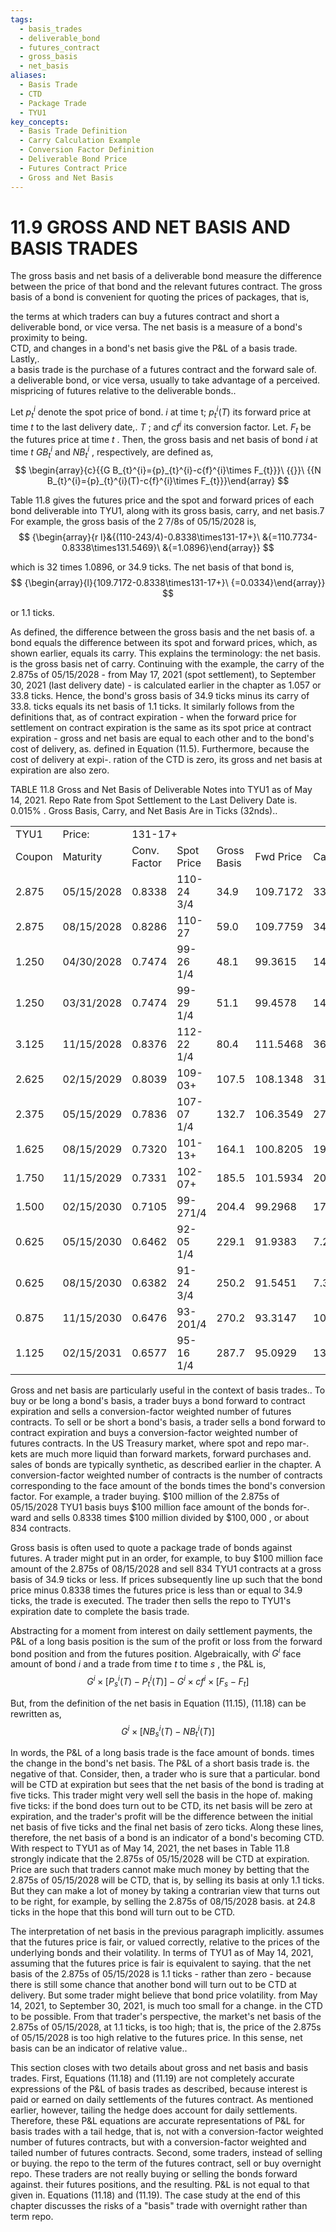```yaml
---
tags:
  - basis_trades
  - deliverable_bond
  - futures_contract
  - gross_basis
  - net_basis
aliases:
  - Basis Trade
  - CTD
  - Package Trade
  - TYU1
key_concepts:
  - Basis Trade Definition
  - Carry Calculation Example
  - Conversion Factor Definition
  - Deliverable Bond Price
  - Futures Contract Price
  - Gross and Net Basis
---
```


# 11.9 GROSS AND NET BASIS AND BASIS TRADES  

The gross basis and net basis of a deliverable bond measure the difference between the price of that bond and the relevant futures contract. The gross basis of a bond is convenient for quoting the prices of packages, that is,  

the terms at which traders can buy a futures contract and short a deliverable bond, or vice versa. The net basis is a measure of a bond's proximity to being.   
CTD, and changes in a bond's net basis give the P&L of a basis trade. Lastly,.   
a basis trade is the purchase of a futures contract and the forward sale of.   
a deliverable bond, or vice versa, usually to take advantage of a perceived.   
mispricing of futures relative to the deliverable bonds..  

Let $p_{t}^{i}$ denote the spot price of bond. $i$ at time t; $p_{t}^{i}(T)$ its forward price at time $t$ to the last delivery date,. $T$ ; and $c f^{i}$ its conversion factor. Let. $F_{t}$ be the futures price at time $t$ . Then, the gross basis and net basis of bond $i$ at time $t$ $G B_{t}^{i}$ and $N B_{t}^{i}$ , respectively, are defined as,  
$$
\begin{array}{c}{{G B_{t}^{i}={p}_{t}^{i}-c{f}^{i}\times F_{t}}}\ {{}}\ {{N B_{t}^{i}={p}_{t}^{i}(T)-c{f}^{i}\times F_{t}}}\end{array}
$$  

Table 11.8 gives the futures price and the spot and forward prices of each bond deliverable into TYU1, along with its gross basis, carry, and net basis.7 For example, the gross basis of the 2 7/8s of 05/15/2028 is,  
$$
{\begin{array}{r l}&{(110-243/4)-0.8338\times131-17+}\ &{=110.7734-0.8338\times131.5469}\ &{=1.0896}\end{array}}
$$  

which is 32 times 1.0896, or 34.9 ticks. The net basis of that bond is,  
$$
{\begin{array}{l}{109.7172-0.8338\times131-17+}\ {=0.0334}\end{array}}
$$  

or 1.1 ticks.  

As defined, the difference between the gross basis and the net basis of. a bond equals the difference between its spot and forward prices, which, as shown earlier, equals its carry. This explains the terminology: the net basis. is the gross basis net of carry. Continuing with the example, the carry of the 2.875s of 05/15/2028 - from May 17, 2021 (spot settlement), to September 30, 2021 (last delivery date) - is calculated earlier in the chapter as 1.057 or 33.8 ticks. Hence, the bond's gross basis of 34.9 ticks minus its carry of 33.8. ticks equals its net basis of 1.1 ticks. It similarly follows from the definitions that, as of contract expiration - when the forward price for settlement on contract expiration is the same as its spot price at contract expiration - gross and net basis are equal to each other and to the bond's cost of delivery, as. defined in Equation (11.5). Furthermore, because the cost of delivery at expi-. ration of the CTD is zero, its gross and net basis at expiration are also zero.  

TABLE 11.8 Gross and Net Basis of Deliverable Notes into TYU1 as of May 14, 2021. Repo Rate from Spot Settlement to the Last Delivery Date is. $0.015\%$ . Gross Basis, Carry, and Net Basis Are in Ticks (32nds)..   


<html><body><table><tr><td>TYU1</td><td>Price:</td><td colspan="6">131-17+</td></tr><tr><td>Coupon</td><td>Maturity</td><td>Conv. Factor</td><td>Spot Price</td><td>Gross Basis</td><td>Fwd Price</td><td>Carry</td><td>Net Basis</td></tr><tr><td>2.875</td><td>05/15/2028</td><td>0.8338</td><td>110-24 3/4</td><td>34.9</td><td>109.7172</td><td>33.8</td><td>1.1</td></tr><tr><td>2.875</td><td>08/15/2028</td><td>0.8286</td><td>110-27</td><td>59.0</td><td>109.7759</td><td>34.2</td><td>24.8</td></tr><tr><td>1.250</td><td>04/30/2028</td><td>0.7474</td><td>99-26 1/4</td><td>48.1</td><td>99.3615</td><td>14.7</td><td>33.4</td></tr><tr><td>1.250</td><td>03/31/2028</td><td>0.7474</td><td>99-29 1/4</td><td>51.1</td><td>99.4578</td><td>14.6</td><td>36.5</td></tr><tr><td>3.125</td><td>11/15/2028</td><td>0.8376</td><td>112-22 1/4</td><td>80.4</td><td>111.5468</td><td>36.8</td><td>43.6</td></tr><tr><td>2.625</td><td>02/15/2029</td><td>0.8039</td><td>109-03+</td><td>107.5</td><td>108.1348</td><td>31.2</td><td>76.3</td></tr><tr><td>2.375</td><td>05/15/2029</td><td>0.7836</td><td>107-07 1/4</td><td>132.7</td><td>106.3549</td><td>27.9</td><td>104.8</td></tr><tr><td>1.625</td><td>08/15/2029</td><td>0.7320</td><td>101-13+</td><td>164.1</td><td>100.8205</td><td>19.2</td><td>144.9</td></tr><tr><td>1.750</td><td>11/15/2029</td><td>0.7331</td><td>102-07+</td><td>185.5</td><td>101.5934</td><td>20.5</td><td>165.0</td></tr><tr><td>1.500</td><td>02/15/2030</td><td>0.7105</td><td>99-271/4</td><td>204.4</td><td>99.2968</td><td>17.8</td><td>186.6</td></tr><tr><td>0.625</td><td>05/15/2030</td><td>0.6462</td><td>92-05 1/4</td><td>229.1</td><td>91.9383</td><td>7.2</td><td>221.8</td></tr><tr><td>0.625</td><td>08/15/2030</td><td>0.6382</td><td>91-24 3/4</td><td>250.2</td><td>91.5451</td><td>7.3</td><td>242.9</td></tr><tr><td>0.875</td><td>11/15/2030</td><td>0.6476</td><td>93-201/4</td><td>270.2</td><td>93.3147</td><td>10.2</td><td>260.0</td></tr><tr><td>1.125</td><td>02/15/2031</td><td>0.6577</td><td>95-16 1/4</td><td>287.7</td><td>95.0929</td><td>13.3</td><td>274.4</td></tr></table></body></html>  

Gross and net basis are particularly useful in the context of basis trades.. To buy or be long a bond's basis, a trader buys a bond forward to contract expiration and sells a conversion-factor weighted number of futures contracts. To sell or be short a bond's basis, a trader sells a bond forward to contract expiration and buys a conversion-factor weighted number of futures contracts. In the US Treasury market, where spot and repo mar-. kets are much more liquid than forward markets, forward purchases and. sales of bonds are typically synthetic, as described earlier in the chapter. A conversion-factor weighted number of contracts is the number of contracts corresponding to the face amount of the bonds times the bond's conversion factor. For example, a trader buying. $\$100$ million of the 2.875s of 05/15/2028 TYU1 basis buys $\$100$ million face amount of the bonds for-. ward and sells 0.8338 times $\$100$ million divided by $\$100,000$ , or about 834 contracts.  

Gross basis is often used to quote a package trade of bonds against futures. A trader might put in an order, for example, to buy $\$100$ million face amount of the 2.875s of $08/15/2028$ and sell 834 TYU1 contracts at a gross basis of 34.9 ticks or less. If prices subsequently line up such that the bond price minus 0.8338 times the futures price is less than or equal to 34.9 ticks, the trade is executed. The trader then sells the repo to TYU1's expiration date to complete the basis trade.  

Abstracting for a moment from interest on daily settlement payments, the P&L of a long basis position is the sum of the profit or loss from the forward bond position and from the futures position. Algebraically, with $G^{i}$ face amount of bond $i$ and a trade from time $t$ to time $s$ , the $\mathrm{P}\&\mathrm{L}$ is,  
$$
G^{i}\times[P_{s}^{i}(T)-P_{t}^{i}(T)]-G^{i}\times c f^{i}\times[F_{s}-F_{t}]
$$  

But, from the definition of the net basis in Equation (11.15), (11.18) can be rewritten as,  
$$
G^{i}\times[N B_{s}^{i}(T)-N B_{t}^{i}(T)]
$$  

In words, the $\mathrm{P}\&\mathrm{L}$ of a long basis trade is the face amount of bonds. times the change in the bond's net basis. The P&L of a short basis trade is. the negative of that. Consider, then, a trader who is sure that a particular. bond will be CTD at expiration but sees that the net basis of the bond is trading at five ticks. This trader might very well sell the basis in the hope of. making five ticks: if the bond does turn out to be CTD, its net basis will be zero at expiration, and the trader's profit will be the difference between the initial net basis of five ticks and the final net basis of zero ticks. Along these lines, therefore, the net basis of a bond is an indicator of a bond's becoming CTD. With respect to TYU1 as of May 14, 2021, the net bases in Table 11.8 strongly indicate that the 2.875s of 05/15/2028 will be CTD at expiration. Price are such that traders cannot make much money by betting that the 2.875s of 05/15/2028 will be CTD, that is, by selling its basis at only 1.1 ticks. But they can make a lot of money by taking a contrarian view that turns out to be right, for example, by selling the 2.875s of 08/15/2028 basis. at 24.8 ticks in the hope that this bond will turn out to be CTD.  

The interpretation of net basis in the previous paragraph implicitly. assumes that the futures price is fair, or valued correctly, relative to the prices of the underlying bonds and their volatility. In terms of TYU1 as of May 14, 2021, assuming that the futures price is fair is equivalent to saying. that the net basis of the 2.875s of 05/15/2028 is 1.1 ticks - rather than zero - because there is still some chance that another bond will turn out to be CTD at delivery. But some trader might believe that bond price volatility. from May 14, 2021, to September 30, 2021, is much too small for a change. in the CTD to be possible. From that trader's perspective, the market's net basis of the 2.875s of 05/15/2028, at 1.1 ticks, is too high; that is, the price of the 2.875s of 05/15/2028 is too high relative to the futures price. In this sense, net basis can be an indicator of relative value..  

This section closes with two details about gross and net basis and basis trades. First, Equations (11.18) and (11.19) are not completely accurate expressions of the P&L of basis trades as described, because interest is paid or earned on daily settlements of the futures contract. As mentioned earlier, however, tailing the hedge does account for daily settlements. Therefore, these P&L equations are accurate representations of P&L for basis trades with a tail hedge, that is, not with a conversion-factor weighted number of futures contracts, but with a conversion-factor weighted and tailed number of futures contracts. Second, some traders, instead of selling or buying. the repo to the term of the futures contract, sell or buy overnight repo. These traders are not really buying or selling the bonds forward against. their futures positions, and the resulting. $\mathrm{P}\&\mathrm{L}$ is not equal to that given in. Equations (11.18) and (11.19). The case study at the end of this chapter discusses the risks of a "basis" trade with overnight rather than term repo.
